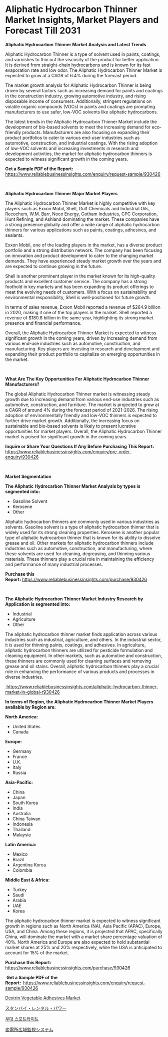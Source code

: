 <p><h1>Aliphatic Hydrocarbon Thinner Market Insights, Market Players and Forecast Till 2031</h1></p><p><strong>Aliphatic Hydrocarbon Thinner Market Analysis and Latest Trends</strong></p>
<p><p>Aliphatic Hydrocarbon Thinner is a type of solvent used in paints, coatings, and varnishes to thin out the viscosity of the product for better application. It is derived from straight-chain hydrocarbons and is known for its fast evaporation rate and low odor. The Aliphatic Hydrocarbon Thinner Market is expected to grow at a CAGR of 6.4% during the forecast period.</p><p>The market growth analysis for Aliphatic Hydrocarbon Thinner is being driven by several factors such as increasing demand for paints and coatings in the construction industry, growing automotive industry, and rising disposable income of consumers. Additionally, stringent regulations on volatile organic compounds (VOCs) in paints and coatings are prompting manufacturers to use safer, low-VOC solvents like aliphatic hydrocarbons.</p><p>The latest trends in the Aliphatic Hydrocarbon Thinner Market include the development of bio-based solvents to meet the increasing demand for eco-friendly products. Manufacturers are also focusing on expanding their product portfolios to cater to various end-user industries such as automotive, construction, and industrial coatings. With the rising adoption of low-VOC solvents and increasing investments in research and development activities, the market for aliphatic hydrocarbon thinners is expected to witness significant growth in the coming years.</p></p>
<p><strong>Get a Sample PDF of the Report:&nbsp;</strong> <a href="https://www.reliablebusinessinsights.com/enquiry/request-sample/930426">https://www.reliablebusinessinsights.com/enquiry/request-sample/930426</a></p>
<p>&nbsp;</p>
<p><strong>Aliphatic Hydrocarbon Thinner Major Market Players</strong></p>
<p><p>The Aliphatic Hydrocarbon Thinner Market is highly competitive with key players such as Exxon Mobil, Shell, Gulf Chemicals and Industrial Oils, Recochem, W.M. Barr, Noco Energy, Gotham Industries, CPC Corporation, Hunt Refining, and Ashland dominating the market. These companies have a strong presence globally and offer a wide range of aliphatic hydrocarbon thinners for various applications such as paints, coatings, adhesives, and sealants.</p><p>Exxon Mobil, one of the leading players in the market, has a diverse product portfolio and a strong distribution network. The company has been focusing on innovation and product development to cater to the changing market demands. They have experienced steady market growth over the years and are expected to continue growing in the future.</p><p>Shell is another prominent player in the market known for its high-quality products and excellent customer service. The company has a strong foothold in key markets and has been expanding its product offerings to meet the evolving needs of customers. With a focus on sustainability and environmental responsibility, Shell is well-positioned for future growth.</p><p>In terms of sales revenue, Exxon Mobil reported a revenue of $264.9 billion in 2020, making it one of the top players in the market. Shell reported a revenue of $180.8 billion in the same year, highlighting its strong market presence and financial performance.</p><p>Overall, the Aliphatic Hydrocarbon Thinner Market is expected to witness significant growth in the coming years, driven by increasing demand from various end-use industries such as automotive, construction, and manufacturing. Key players are investing in research and development and expanding their product portfolio to capitalize on emerging opportunities in the market.</p></p>
<p>&nbsp;</p>
<p><strong>What Are The Key Opportunities For Aliphatic Hydrocarbon Thinner Manufacturers?</strong></p>
<p><p>The global Aliphatic Hydrocarbon Thinner market is witnessing steady growth due to increasing demand from various end-use industries such as automotive, construction, and furniture. The market is projected to grow at a CAGR of around 4% during the forecast period of 2021-2026. The rising adoption of environmentally friendly and low-VOC thinners is expected to further drive market growth. Additionally, the increasing focus on sustainable and bio-based solvents is likely to present lucrative opportunities for market players. Overall, the Aliphatic Hydrocarbon Thinner market is poised for significant growth in the coming years.</p></p>
<p><strong>Inquire or Share Your Questions If Any Before Purchasing This Report:</strong> <a href="https://www.reliablebusinessinsights.com/enquiry/pre-order-enquiry/930426">https://www.reliablebusinessinsights.com/enquiry/pre-order-enquiry/930426</a></p>
<p>&nbsp;</p>
<p><strong>Market Segmentation</strong></p>
<p><strong>The Aliphatic Hydrocarbon Thinner Market Analysis by types is segmented into:</strong></p>
<p><ul><li>Gasoline Solvent</li><li>Kerosene</li><li>Other</li></ul></p>
<p><p>Aliphatic hydrocarbon thinners are commonly used in various industries as solvents. Gasoline solvent is a type of aliphatic hydrocarbon thinner that is widely used for its strong cleaning properties. Kerosene is another popular type of aliphatic hydrocarbon thinner that is known for its ability to dissolve grease and oil. Other markets for aliphatic hydrocarbon thinners include industries such as automotive, construction, and manufacturing, where these solvents are used for cleaning, degreasing, and thinning various materials. These thinners play a crucial role in maintaining the efficiency and performance of many industrial processes.</p></p>
<p><strong>Purchase this Report:&nbsp;</strong><a href="https://www.reliablebusinessinsights.com/purchase/930426">https://www.reliablebusinessinsights.com/purchase/930426</a></p>
<p>&nbsp;</p>
<p><strong>The Aliphatic Hydrocarbon Thinner Market Industry Research by Application is segmented into:</strong></p>
<p><ul><li>Industrial</li><li>Agriculture</li><li>Other</li></ul></p>
<p><p>The aliphatic hydrocarbon thinner market finds application across various industries such as industrial, agriculture, and others. In the industrial sector, it is used for thinning paints, coatings, and adhesives. In agriculture, aliphatic hydrocarbon thinners are utilized for pesticide formulation and cleaning equipment. In other markets, such as automotive and construction, these thinners are commonly used for cleaning surfaces and removing grease and oil stains. Overall, aliphatic hydrocarbon thinners play a crucial role in enhancing the performance of various products and processes in diverse industries.</p></p>
<p><a href="https://www.reliablebusinessinsights.com/aliphatic-hydrocarbon-thinner-market-in-global-r930426">&nbsp;https://www.reliablebusinessinsights.com/aliphatic-hydrocarbon-thinner-market-in-global-r930426</a></p>
<p><strong>In terms of Region, the Aliphatic Hydrocarbon Thinner Market Players available by Region are:</strong></p>
<p>
    <p> <strong> North America: </strong>
        <ul>
            <li>United States</li>
            <li>Canada</li>
        </ul>
        </p> 
    <p> <strong> Europe: </strong>
        <ul>
            <li>Germany</li>
            <li>France</li>
            <li>U.K.</li>
            <li>Italy</li>
            <li>Russia</li>
        </ul>
        </p> 
    <p> <strong> Asia-Pacific: </strong>
        <ul>
            <li>China</li>
            <li>Japan</li>
            <li>South Korea</li>
            <li>India</li>
            <li>Australia</li>
            <li>China Taiwan</li>
            <li>Indonesia</li>
            <li>Thailand</li>
            <li>Malaysia</li>
        </ul>
        </p> 
    <p> <strong> Latin America: </strong>
        <ul>
            <li>Mexico</li>
            <li>Brazil</li>
            <li>Argentina Korea</li>
            <li>Colombia</li>
        </ul>
        </p> 
    <p> <strong> Middle East & Africa: </strong>
        <ul>
            <li>Turkey</li>
            <li>Saudi</li>
            <li>Arabia</li>
            <li>UAE</li>
            <li>Korea</li>
        </ul>
    </p>
    </p>
<p><p>The aliphatic hydrocarbon thinner market is expected to witness significant growth in regions such as North America (NA), Asia Pacific (APAC), Europe, USA, and China. Among these regions, it is projected that APAC, specifically China, will dominate the market with a market share percentage valuation of 40%. North America and Europe are also expected to hold substantial market shares at 25% and 20% respectively, while the USA is anticipated to account for 15% of the market.</p></p>
<p><strong>Purchase this Report: </strong><a href="https://www.reliablebusinessinsights.com/purchase/930426">https://www.reliablebusinessinsights.com/purchase/930426</a></p>
<p>&nbsp;<strong>Get a Sample PDF of the Report:&nbsp;&nbsp;</strong><a href="https://www.reliablebusinessinsights.com/enquiry/request-sample/930426">https://www.reliablebusinessinsights.com/enquiry/request-sample/930426</a></p>
<p><strong></strong></p>
<p><p><a href="https://github.com/gladysalidde/Market-Research-Report-List-1/blob/main/dextrin-vegetable-adhesives-market.md">Dextrin Vegetable Adhesives Market</a></p><p><a href="https://github.com/CarlieShields/Market-Research-Report-List-1/blob/main/266048883922.md">スタンバイ・レンタル・パワー</a></p><p><a href="https://github.com/apple8975768/Market-Research-Report-List-1/blob/main/748593177666.md">무대 스포트라이트</a></p><p><a href="https://github.com/HershelKris/Market-Research-Report-List-1/blob/main/920888083923.md">変電所広域監視システム</a></p></p>